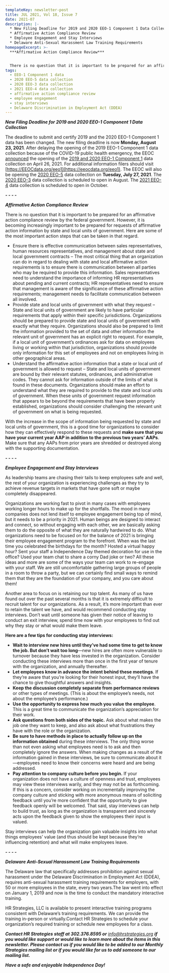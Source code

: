 ```yaml
---
templateKey: newsletter-post
title: JUL 2021, Vol 18, Issue 7
date: 2021-07
description: |-
  * New Filing Deadline for 2019 and 2020 EEO-1 Component 1 Data Collection
  * Affirmative Action Compliance Review
  * Employee Engagement and Stay Interviews
  * Delaware Anti-Sexual Harassment Law Training Requirements
homepageExcerpt: >-
  ***Affirmative Action Compliance Review***


  There is no question that it is important to be prepared for an affirmative action compliance review by the federal government. However, it is becoming increasingly important to be prepared for requests of affirmative action information by state and local units of government. Read more for some of the most important action steps that can be taken in that regard.
tags:
  - EEO-1 Component 1 data
  - 2020 EEO-5 data collection
  - 2020 EEO-3 data collection
  - 2021 EEO-4 data collection
  - affirmative action compliance review
  - employee engagement
  - stay interviews
  - Delaware Discrimination in Employment Act (DDEA)
---
```

***New Filing Deadline for 2019 and 2020 EEO-1 Component 1 Data Collection***

The deadline to submit and certify 2019 and the 2020 EEO-1 Component 1 data has been changed. The new filing deadline is now **Monday, August 23, 2021**. After delaying the opening of the 2019 EEO-1 Component 1 data collection because of the COVID-19 public health emergency, the EEOC [announced](https://www.eeoc.gov/newsroom/eeoc-announces-opening-2019-and-2020-eeo-1-component-1-data-collection) the opening of the [2019 and 2020 EEO-1 Component 1](https://www.eeoc.gov/employers/eeo-1-data-collection) data collection on April 26, 2021. For additional information filers should visit [https://EEOCdata.org/eeo1](https://eeocdata.org/eeo1). The EEOC will also be opening the [2020 EEO-5](https://www.eeoc.gov/employers/2020-eeo-5-data-collection) data collection on **Tuesday, July 27, 2021**. The [2020 EEO-3](https://www.eeoc.gov/employers/2020-eeo-3-data-collection) data collection is scheduled to open in August. The [2021 EEO-4](https://www.eeoc.gov/employers/2021-eeo-4-data-collection) data collection is scheduled to open in October.

***\- - - -***

***Affirmative Action Compliance Review***

There is no question that it is important to be prepared for an affirmative action compliance review by the federal government. However, it is becoming increasingly important to be prepared for requests of affirmative action information by state and local units of government. Here are some of the most important action steps that can be taken in that regard.

* Ensure there is effective communication between sales representatives, human resources representatives, and management about state and local government contracts – The most critical thing that an organization can do in regard to dealing with state and local affirmative action requirements is to ensure there is communication between all parties who may be required to provide this information. Sales representatives need to understand the importance of informing HR representatives about pending and current contracts; HR representatives need to ensure that management is aware of the significance of these affirmative action requirements; management needs to facilitate communication between all involved.
* Provide state and local units of government with what they request – State and local units of government are likely to have particular requirements that apply within their specific jurisdictions. Organizations should be prepared to provide state and local units of government with exactly what they require. Organizations should also be prepared to limit the information provided to the set of data and other information the relevant unit of government has an explicit right to request. For example, if a local unit of government’s ordinances ask for data on employees living or working within that jurisdiction, organizations should provide only information for this set of employees and not on employees living in other geographical areas.
* Understand the affirmative action information that a state or local unit of government is allowed to request – State and local units of government are bound by their relevant statutes, ordinances, and administrative codes. They cannot ask for information outside of the limits of what is found in these documents. Organizations should make an effort to understand what they are required to provide to the state and local units of government. When these units of government request information that appears to be beyond the requirements that have been properly established, organizations should consider challenging the relevant unit of government on what is being requested.

With the increase in the scope of information being requested by state and local units of government, this is a good time for organizations to consider how they can effectively respond to these requests and **make sure that you have your current year AAP in addition to the previous two years’ AAPs**. Make sure that any AAPs from prior years are shredded or destroyed along with the supporting documentation.

***\- - - -***

***Employee Engagement and Stay Interviews***

As leadership teams are chasing their tails to keep employees safe and well, the rest of your organization is experiencing challenges as they try to achieve revenue targets in markets that have gone soft or maybe completely disappeared.

Organizations are working fast to pivot in many cases with employees working longer hours to make up for the shortfalls. The mood in many companies does not lend itself to employee engagement being top of mind, but it needs to be a priority in 2021. Human beings are designed to interact and connect, so without engaging with each other, we are basically asking them to do the opposite of what they are naturally hardwired to do. What organizations need to be focused on for the balance of 2021 is bringing their employee engagement program to the forefront. When was the last time you celebrated the birthdays for the month? Hosted a virtual happy hour? Sent your staff a Independence Day themed decoration for use in the office? Used your team chat to share a corny Dad joke or two? All these ideas and more are some of the ways your team can work to re-engage with your staff. We are still uncomfortable gathering large groups of people in a room to throw a party, but we can certainly find small ways to remind them that they are the foundation of your company, and you care about them!

Another area to focus on is retaining our top talent. As many of us have found out over the past several months is that it is extremely difficult to recruit talent for our organizations. As a result, it’s more important than ever to retain the talent we have, and would recommend conducting stay interviews. Don’t wait until someone has given their notice of leaving to conduct an exit interview, spend time now with your employees to find out why they stay or what would make them leave.

**Here are a few tips for conducting stay interviews:**

* **Wait to interview new hires until they’ve had some time to get to know the job. But don’t wait too long**—new hires are often more vulnerable to turnover because they have less invested in the organization. Consider conducting these interviews more than once in the first year of tenure with the organization, and annually thereafter.
* **Let employees know in advance the intent behind these meetings**. If they’re aware that you’re looking for their honest input, they’ll have the chance to give thoughtful answers and insights.
* **Keep the discussion completely separate from performance reviews** or other types of meetings. (This is about the employee’s needs, not about the employee’s performance.)
* **Use the opportunity to express how much you value the employee**. This is a great time to communicate the organization’s appreciation for their work.
* **Ask questions from both sides of the topic.** Ask about what makes the job one they want to keep, and also ask about what frustrations they have with the role or the organization.
* **Be sure to have methods in place to actually follow up on the information obtained** during these interviews. The only thing worse than not even asking what employees need is to ask and then completely ignore the answers. When making changes as a result of the information gained in these interviews, be sure to communicate about it—employees need to know their concerns were heard and are being addressed.
* **Pay attention to company culture before you begin.** If your organization does not have a culture of openness and trust, employees may view these interviews warily, and they may not be as forthcoming. If this is a concern, consider working on incrementally improving the company culture and sticking with more anonymous means of soliciting feedback until you’re more confident that the opportunity to give feedback openly will be welcomed. That said, stay interviews can help to build trust, as long as the organization is transparent and sincerely acts upon the feedback given to show the employees their input is valued.

Stay interviews can help the organization gain valuable insights into what things employees’ value (and thus should be kept because they’re influencing retention) and what will make employees leave.

***\- - - -***

***Delaware Anti-Sexual Harassment Law Training Requirements***

The Delaware law that specifically addresses prohibition against sexual harassment under the Delaware Discrimination in Employment Act (DDEA), requires anti-sexual harassment training requirements for employers, with 50 or more employees in the state, every two years.The law went into effect on January 1, 2019 and now is the time to conduct the mandatory interactive training.

HR Strategies, LLC is available to present interactive training programs consistent with Delaware’s training requirements. We can provide the training in-person or virtually.Contact HR Strategies to schedule your organization’s required training or schedule new employees for a class.

***Contact HR Strategies staff at 302.376.8595 or** [info@hrstrategies.org](mailto:info@hrstrategies.org) **if you would like support or would like to learn more about the items in this newsletter. Please contact us if you would like to be added to our Monthly Strategies mailing list or if you would like for us to add someone to our mailing list.*** 

***Have a safe and enjoyable Independence Day!***